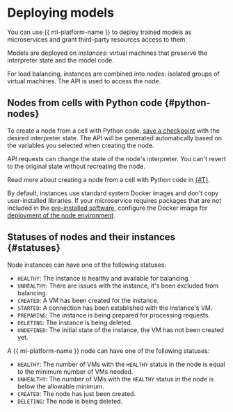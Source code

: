 # Deploying models

You can use {{ ml-platform-name }} to deploy trained models as microservices and grant third-party resources access to them.

Models are deployed on _instances_: virtual machines that preserve the interpreter state and the model code.

For load balancing, instances are combined into _nodes_: isolated groups of virtual machines. The API is used to access the node.

## Nodes from cells with Python code {#python-nodes}

To create a node from a cell with Python code, [save a checkpoint](../../operations/projects/checkpoints.md#pin) with the desired interpreter state. The API will be generated automatically based on the variables you selected when creating the node.

API requests can change the state of the node's interpreter. You can't revert to the original state without recreating the node.

Read more about creating a node from a cell with Python code in [{#T}](../../operations/node-cell.md).

By default, instances use standard system Docker images and don't copy user-installed libraries. If your microservice requires packages that are not included in the [pre-installed software](../preinstalled-packages.md), configure the Docker image for [deployment of the node environment](../../operations/node-customization.md).

## Statuses of nodes and their instances {#statuses}

Node instances can have one of the following statuses:

* `HEALTHY`: The instance is healthy and available for balancing.
* `UNHEALTHY`: There are issues with the instance, it's been excluded from balancing.
* `CREATED`: A VM has been created for the instance.
* `STARTED`: A connection has been established with the instance's VM.
* `PREPARING`: The instance is being prepared for processing requests.
* `DELETING`: The instance is being deleted.
* `UNDEFINED`: The initial state of the instance, the VM has not been created yet.

A {{ ml-platform-name }} node can have one of the following statuses:

* `HEALTHY`: The number of VMs with the `HEALTHY` status in the node is equal to the minimum number of VMs needed.
* `UNHEALTHY`: The number of VMs with the `HEALTHY` status in the node is below the allowable minimum.
* `CREATED`: The node has just been created.
* `DELETING`: The node is being deleted.

